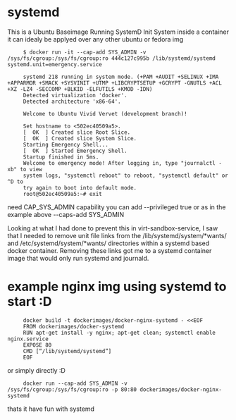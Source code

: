 systemd
=======

This is a Ubuntu Baseimage Running SystemD Init System inside a container it can idealy be applyed over any other ubuntu or fedora img

         $ docker run -it --cap-add SYS_ADMIN -v /sys/fs/cgroup:/sys/fs/cgroup:ro 444c127c995b /lib/systemd/systemd   systemd.unit=emergency.service
         
         systemd 218 running in system mode. (+PAM +AUDIT +SELINUX +IMA +APPARMOR +SMACK +SYSVINIT +UTMP +LIBCRYPTSETUP +GCRYPT -GNUTLS +ACL +XZ -LZ4 -SECCOMP +BLKID -ELFUTILS +KMOD -IDN)
         Detected virtualization 'docker'.
         Detected architecture 'x86-64'.
         
         Welcome to Ubuntu Vivid Vervet (development branch)!
         
         Set hostname to <502ec40509a5>.
         [  OK  ] Created slice Root Slice.
         [  OK  ] Created slice System Slice.
         Starting Emergency Shell...
         [  OK  ] Started Emergency Shell.
         Startup finished in 5ms.
         Welcome to emergency mode! After logging in, type "journalctl -xb" to view
         system logs, "systemctl reboot" to reboot, "systemctl default" or ^D to
         try again to boot into default mode.
         root@502ec40509a5:~# exit

need CAP_SYS_ADMIN capability you can add --privileged true or as in the example above --caps-add SYS_ADMIN

Looking at what I had done to prevent this in virt-sandbox-service, I saw that I needed to remove unit file links from the /lib/systemd/system/*wants/ and  /etc/systemd/system/*wants/ directories within a systemd based docker container.  Removing these links got me to a systemd container image that would only run systemd and journald.

# example nginx img using systemd to start :D

         docker build -t dockerimages/docker-nginx-systemd - <<EOF
         FROM dockerimages/docker-systemd
         RUN apt-get install -y nginx; apt-get clean; systemctl enable nginx.service
         EXPOSE 80
         CMD [“/lib/systemd/systemd”]
         EOF


or simply directly :D

         docker run --cap-add SYS_ADMIN -v /sys/fs/cgroup:/sys/fs/cgroup:ro -p 80:80 dockerimages/docker-nginx-systemd


thats it have fun with systemd
